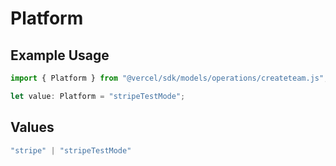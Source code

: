 # Platform

## Example Usage

```typescript
import { Platform } from "@vercel/sdk/models/operations/createteam.js";

let value: Platform = "stripeTestMode";
```

## Values

```typescript
"stripe" | "stripeTestMode"
```